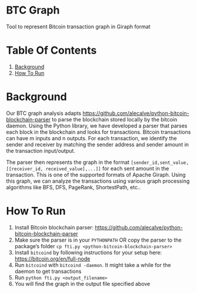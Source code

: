 # BTC Graph
Tool to represent Bitcoin transaction graph in Giraph format 

# Table Of Contents
1. [Background](#background)
2. [How To Run](#how-to-run)


# Background
Our BTC graph analysis adapts https://github.com/alecalve/python-bitcoin-blockchain-parser to parse the blockchain stored locally by the bitcoin daemon. Using the Python library, we have developed a parser that parses each block in the blockchain and looks for transactions. Bitcoin transactions can have m inputs and n outputs. For each transaction, we identify the sender and receiver by matching the sender address and sender amount in the transaction input/output.

The parser then represents the graph in the format 
`[sender_id,sent_value,[[receiver_id, received_value],...]]`
for each sent amount in the transaction. This is one of the supported formats of Apache Giraph. Using this graph, we can analyze the transactions using various graph processing algorithms like BFS, DFS, PageRank, ShortestPath, etc.. 

# How To Run
1. Install Bitcoin blockchain parser: https://github.com/alecalve/python-bitcoin-blockchain-parser
2. Make sure the parser is in your `PYTHONPATH` OR copy the parser to the package’s folder `cp fti.py <python-bitcoin-blockchain-parser>`
3. Install `bitcoind` by following instructions for your setup here: https://bitcoin.org/en/full-node
4. Run `bitcoind` with `bitcoind -daemon`. It might take a while for the daemon to get transactions
5. Run `python fti.py <output_filename>`
6. You will find the graph in the output file specified above
